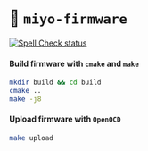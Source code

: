 :floppy_disk: `miyo-firmware`
=============================
[![Spell Check status](https://github.com/miyo-reader/miyo-firmware/actions/workflows/spell-check-task.yml/badge.svg)](https://github.com/miyo-reader/miyo-firmware/actions/workflows/spell-check-task.yml)

#### Build firmware with `cmake` and `make`
```bash
mkdir build && cd build
cmake ..
make -j8
```
#### Upload firmware with `OpenOCD`
```bash
make upload
```
